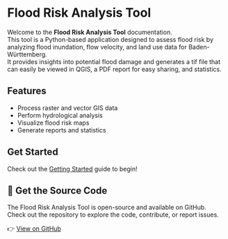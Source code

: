 # Flood Risk Analysis Tool

Welcome to the **Flood Risk Analysis Tool** documentation.  
This tool is a Python-based application designed to assess flood risk by analyzing flood inundation,
flow velocity, and land use data for Baden-Württemberg.  
It provides insights into potential flood damage and
generates a tif file that can easily be viewed in QGIS, a PDF report for easy sharing, and statistics.

## Features
- Process raster and vector GIS data
- Perform hydrological analysis
- Visualize flood risk maps
- Generate reports and statistics

## Get Started
Check out the [Getting Started](usage.md) guide to begin!

## 🚀 Get the Source Code

The Flood Risk Analysis Tool is open-source and available on GitHub.  
Check out the repository to explore the code, contribute, or report issues.

👉 [View on GitHub](https://github.com/Shun456789/Flood-Risk-Analysis-Tool)
